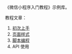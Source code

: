 《微信小程序入门教程》示例库。

教程文章：

1. [初次上手](http://www.ruanyifeng.com/blog/2020/10/wechat-miniprogram-tutorial-part-one.html)
1. [页面样式](http://www.ruanyifeng.com/blog/2020/10/wechat-miniprogram-tutorial-part-two.html)
1. [脚本编程](http://www.ruanyifeng.com/blog/2020/10/wechat-miniprogram-tutorial-part-three.html)
1. API 使用


